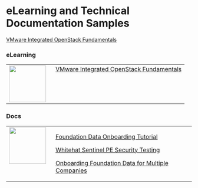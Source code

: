 <style>

table, td, th {
    border: 0px;
}

table {
    border-collapse: collapse;
    width: 100%;
}

td {
    height: 100px;
    vertical-align: top;
}

</style>

# eLearning and Technical Documentation Samples

[VMware Integrated OpenStack Fundamentals](https://jamespwagner.github.io/OpenStack/story_html5.html)

### eLearning

<table>
<tr>
<td style="width:110px">
<img src="https://jamespwagner.github.io/images/lightbulb2.png" height="100" width="100">
</td>
<td>
<a href="https://jamespwagner.github.io/OpenStack/story_html5.html">VMware Integrated OpenStack Fundamentals</a> 
</td>
</tr>
</table>

### Docs

<table>
<tr>
<td style="width:110px">
<img src="https://jamespwagner.github.io/images/book.png" height="100" width="100">
</td>
<td>
<p><a href="https://docs.bmc.com/docs/display/itsm90/Foundation+data+onboarding+videos+and+tutorial">Foundation Data Onboarding Tutorial</a></p> 
<p><a href="https://docs.bmc.com/docs/display/public/ars9000/WhiteHat+Sentinel+PE+security+penetration+testing">Whitehat Sentinel PE Security Testing</a></p> 
<p><a href="https://docs.bmc.com/docs/display/itsm81/Loading+Foundation+data+for+multiple+companies">Onboarding Foundation Data for Multiple Companies</a></p>
</td>
</tr>
</table>